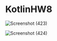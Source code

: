 # KotlinHW8

![Screenshot (423)](https://user-images.githubusercontent.com/35935896/156450760-0fc1fdd3-effa-434e-a06b-8094657561ea.png)

![Screenshot (424)](https://user-images.githubusercontent.com/35935896/156450768-6a63b03c-b1b3-4406-ae4e-4d3249c9871a.png)
